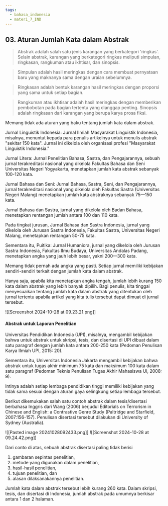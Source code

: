 ```yaml
---
tags:
  - bahasa_indonesia
  - materi_7_IND
---
```

## 03. Aturan Jumlah Kata dalam Abstrak

> Abstrak adalah salah satu jenis karangan yang berkategori 'ringkas'. Selain abstrak, karangan yang berkategori ringkas meliputi simpulan, ringkasan, rangkuman atau ikhtisar, dan sinopsis.

> Simpulan adalah hasil meringkas dengan cara membuat pernyataan baru yang maknanya sama dengan uraian sebelumnya.

> Ringkasan adalah bentuk karangan hasil meringkas dengan proporsi yang sama untuk setiap bagian.

> Rangkuman atau ikhtisar adalah hasil meringkas dengan memberikan pembobotan pada bagian tertentu yang dianggap penting. Sinopsis adalah ringkasan dari karangan yang berupa karya prosa fiksi.


Memang tidak ada aturan yang baku tentang jumlah kata dalam abstrak.

Jurnal Linguistik Indonesia: Jurnal IImiah Masyarakat Linguistik Indonesia, misalnya, menuntut kepada para penulis artikelnya untuk menulis abstrak "sekitar 150 kata". Jurnal ini dikelola oleh organisasi profesi "Masyarakat Linguistik Indonesia." 

Jurnal Litera: Jurnal Penelitian Bahasa, Sastra, dan Pengajarannya, sebuah jurnal terakreditasi nasional yang dikelola Fakultas Bahasa dan Seni Universitas Negeri Yogyakarta, menetapkan jumlah kata abstrak sebanyak 100-120 kata.

Jurnal Bahasa dan Seni: Jurnal Bahasa, Sastra, Seni, dan Pengajarannya, jurnal terakreditasi nasional yang dikelola oleh Fakultas Sastra (Universitas Negeri Malang) menetapkan jumlah kata abstraknya sebanyak 75—150 kata.

Jurnal Bahasa dan Sastra, jurnal yang dikelola oleh Badan Bahasa, menetapkan rentangan jumlah antara 100 dan 110 kata. 

Pada tingkat jurusan, Jurnal Bahasa dan Sastra Indonesia, jurnal yang dikelola oleh Jurusan Sastra Indonesia, Fakultas Sastra, Universitas Negeri Malang, menetapkan rentangan 50-75 kata. 

Sementara itu, Puitika: Jurnal Humaniora, jurnal yang dikelola oleh Jurusan Sastra Indonesia, Fakultas IImu Budaya, Universitas Andalas Padang, menetapkan angka yang jauh lebih besar, yakni 200—300 kata.

Memang tidak pernah ada angka yang pasti. Setiap jurnal memiliki kebijakan sendiri-sendiri terkait dengan jumlah kata dalam abstrak.

Hanya saja, apabila kita menetapkan angka tengah, jumlah lebih kurang 150 kata dalam abstrak yang lebih banyak dipilih. Bagi penulis, kita tinggal menyesuaikan tentang jumlah kata dalam abstrak yang ditentukan oleh jurnal tertentu apabila artikel yang kita tulis tersebut dapat dimuat di jurnal tersebut.

![[Screenshot 2024-10-28 at 09.23.21.png]]

#### Abstrak untuk Laporan Penelitian

Universitas Pendidikan Indonesia (UPI), misalnya, mengambil kebijakan bahwa untuk abstrak untuk skripsi, tesis, dan disertasi di UPI dibuat dalam satu paragraf dengan jumlah kata antara 200-250 kata (Pedoman Penulisan Karya IImiah UPI, 2015: 20).

Sementara itu, Universitas Indonesia Jakarta mengambil kebijakan bahwa abstrak untuk tugas akhir minimum 75 kata dan maksimum 100 kata dalam satu paragraf (Pedoman Teknis Penulisan Tugas Akhir Mahasiswa Ul, 2008: 9). 

Intinya adalah setiap lembaga pendidikan tinggi memiliki kebijakan yang tidak sama sesuai dengan aturan gaya selingkung setiap lembaga tersebut.

Berikut dikemukakan salah satu contoh abstrak dalam tesis/disertasi berbahasa Inggris dari Wang (2006) berjudul Editorials on Terrorism in Chinese and English: a Contrastive Genre Study (Paltridge and Starfield, 2007:156-157). Penulisan disertasi tersebut dilakukan di University of Sydney (Australia).

![[Pasted image 20241028092433.png]]
![[Screenshot 2024-10-28 at 09.24.42.png]]

Dari conto di atas, sebuah abstrak disertasi paling tidak berisi 
1. gambaran sepintas penelitian, 
2. metode yang digunakan dalam penelitian, 
3. hasil-hasil penelitian, 
4. tujuan penelitian, dan 
5. alasan dilaksanakannya penelitian. 

Jumlah kata dalam abstrak tersebut lebih kurang 260 kata. Dalam skripsi, tesis, dan disertasi di Indonesia, jumlah abstrak pada umumnya berkisar antara 1 dan 2 halaman.


